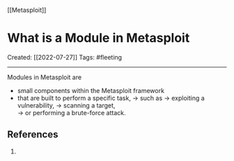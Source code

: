 [[Metasploit]]

# What is a Module in Metasploit
Created:  [[2022-07-27]]
Tags: #fleeting 

---
Modules in Metasploit are 
- small components within the Metasploit framework 
- that are built to perform a specific task, 
    -> such as 
    -> exploiting a vulnerability,
    -> scanning a target,  
    -> or performing a brute-force attack.












## References
1. 